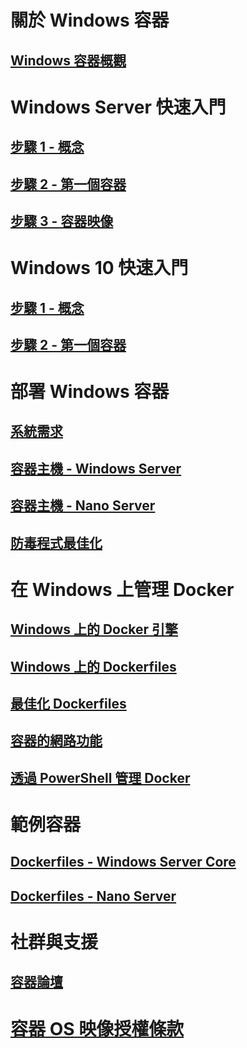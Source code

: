 # 關於 Windows 容器
## [Windows 容器概觀](about/about_overview.md)

# Windows Server 快速入門
## [步驟 1 - 概念](quick_start/quick_start.md)
## [步驟 2 - 第一個容器](quick_start/quick_start_windows_server.md)
## [步驟 3 - 容器映像](quick_start/quick_start_images.md)

# Windows 10 快速入門
## [步驟 1 - 概念](quick_start/quick_start.md)
## [步驟 2 - 第一個容器](quick_start/quick_start_windows_10.md)

# 部署 Windows 容器
## [系統需求](deployment/system_requirements.md)
## [容器主機 - Windows Server](deployment/deployment.md)
## [容器主機 - Nano Server](deployment/deployment_nano.md)
## [防毒程式最佳化](https://msdn.microsoft.com/en-us/windows/hardware/drivers/ifs/anti-virus-optimization-for-windows-containers)

# 在 Windows 上管理 Docker
## [Windows 上的 Docker 引擎](docker/configure_docker_daemon.md)
## [Windows 上的 Dockerfiles](docker/manage_windows_dockerfile.md)
## [最佳化 Dockerfiles](docker/optimize_windows_dockerfile.md)
## [容器的網路功能](management/container_networking.md)
## [透過 PowerShell 管理 Docker](https://github.com/Microsoft/Docker-PowerShell)

# 範例容器
## [Dockerfiles - Windows Server Core](https://github.com/Microsoft/Virtualization-Documentation/tree/master/windows-container-samples/windowsservercore)
## [Dockerfiles - Nano Server](https://github.com/Microsoft/Virtualization-Documentation/tree/master/windows-container-samples/nanoserver)

# 社群與支援
## [容器論壇](https://social.msdn.microsoft.com/Forums/en-US/home?forum=windowscontainers)

# [容器 OS 映像授權條款](Images_EULA.md)


<!--HONumber=Oct16_HO1-->


